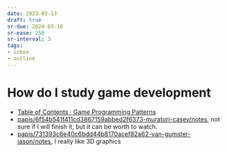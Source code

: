 ```yaml
---
date: 2023-03-13
draft: true
sr-due: 2024-03-16
sr-ease: 250
sr-interval: 3
tags:
- inbox
- outline
---
```


# How do I study game development


- [Table of Contents · Game Programming Patterns](https://gameprogrammingpatterns.com/contents.html)
- [papis/6f54b541f411cd3867159abbed2f6373-muratori-casey/notes](./papis/6f54b541f411cd3867159abbed2f6373-muratori-casey/notes.md), not sure if I will finish it, but it can be worth to watch.
- [papis/731393c6e40c6bdd44b8170acef82a62-van-gumster-jason/notes](/not_created.md), I really like 3D graphics